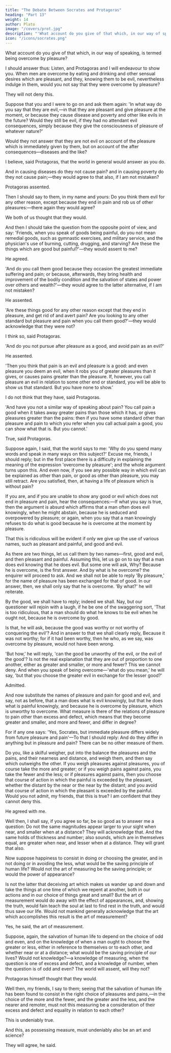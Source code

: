```yaml
---
title: "The Debate Between Socrates and Protagoras"
heading: "Part 13"
weight: 14
author: Plato
image: "/covers/prot.jpg"
description: "'What account do you give of that which, in our way of speaking, is termed being overcome by pleasure?'"
icon: "/icons/socrates.png"
---
```




What account do you give of that which, in our way of speaking, is termed being overcome by pleasure? 

I should answer thus: Listen, and Protagoras and I will endeavour to show you. When men are overcome by eating and drinking and other sensual desires which are pleasant, and they, knowing them to be evil, nevertheless indulge in them, would you not say that they were overcome by pleasure? 

They will not deny this. 

Suppose that you and I were to go on and ask them again: 'In what way do you say that they are evil,—in that they are pleasant and give pleasure at the moment, or because they cause disease and poverty and other like evils in the future? Would they still be evil, if they had no attendant evil consequences, simply because they give the consciousness of pleasure of whatever nature?'

Would they not answer that they are not evil on account of the pleasure which is immediately given by them, but on account of the after consequences—diseases and the like?

I believe, said Protagoras, that the world in general would answer as you do.

And in causing diseases do they not cause pain? and in causing poverty do they not cause pain;—they would agree to that also, if I am not mistaken?

Protagoras assented.

Then I should say to them, in my name and yours: Do you think them evil for any other reason, except because they end in pain and rob us of other pleasures:—there again they would agree?

We both of us thought that they would.

And then I should take the question from the opposite point of view, and say: 'Friends, when you speak of goods being painful, do you not mean remedial goods, such as gymnastic exercises, and military service, and the physician's use of burning, cutting, drugging, and starving? Are these the things which are good but painful?'—they would assent to me?

He agreed.

'And do you call them good because they occasion the greatest immediate suffering and pain; or because, afterwards, they bring health and improvement of the bodily condition and the salvation of states and power over others and wealth?'—they would agree to the latter alternative, if I am not mistaken?

He assented.

'Are these things good for any other reason except that they end in pleasure, and get rid of and avert pain? Are you looking to any other standard but pleasure and pain when you call them good?'—they would acknowledge that they were not?

I think so, said Protagoras.

'And do you not pursue after pleasure as a good, and avoid pain as an evil?'

He assented.

'Then you think that pain is an evil and pleasure is a good: and even pleasure you deem an evil, when it robs you of greater pleasures than it gives, or causes pains greater than the pleasure. If, however, you call pleasure an evil in relation to some other end or standard, you will be able to show us that standard. But you have none to show.'

I do not think that they have, said Protagoras.

'And have you not a similar way of speaking about pain? You call pain a good when it takes away greater pains than those which it has, or gives pleasures greater than the pains: then if you have some standard other than pleasure and pain to which you refer when you call actual pain a good, you can show what that is. But you cannot.'

True, said Protagoras.

Suppose again, I said, that the world says to me: 'Why do you spend many words and speak in many ways on this subject?' Excuse me, friends, I should reply; but in the first place there is a difficulty in explaining the meaning of the expression 'overcome by pleasure'; and the whole argument turns upon this. And even now, if you see any possible way in which evil can be explained as other than pain, or good as other than pleasure, you may still retract. Are you satisfied, then, at having a life of pleasure which is without pain?

If you are, and if you are unable to show any good or evil which does not end in pleasure and pain, hear the consequences:—If what you say is true, then the argument is absurd which affirms that a man often does evil knowingly, when he might abstain, because he is seduced and overpowered by pleasure; or again, when you say that a man knowingly refuses to do what is good because he is overcome at the moment by pleasure. 


That this is ridiculous will be evident if only we give up the use of various names, such as pleasant and painful, and good and evil.

As there are two things, let us call them by two names—first, good and evil, and then pleasant and painful. Assuming this, let us go on to say that a man does evil knowing that he does evil. But some one will ask, Why? Because he is overcome, is the first answer. And by what is he overcome? the enquirer will proceed to ask. And we shall not be able to reply 'By pleasure,' for the name of pleasure has been exchanged for that of good. In our answer, then, we shall only say that he is overcome. 'By what?' he will reiterate.

By the good, we shall have to reply; indeed we shall. Nay, but our questioner will rejoin with a laugh, if he be one of the swaggering sort, 'That is too ridiculous, that a man should do what he knows to be evil when he ought not, because he is overcome by good.

Is that, he will ask, because the good was worthy or not worthy of conquering the evil'? And in answer to that we shall clearly reply, Because it was not worthy; for if it had been worthy, then he who, as we say, was overcome by pleasure, would not have been wrong. 

'But how,' he will reply, 'can the good be unworthy of the evil, or the evil of the good'? Is not the real explanation that they are out of proportion to one another, either as greater and smaller, or more and fewer? This we cannot deny. And when you speak of being overcome—'what do you mean,' he will say, 'but that you choose the greater evil in exchange for the lesser good?' 

Admitted. 

And now substitute the names of pleasure and pain for good and evil, and say, not as before, that a man does what is evil knowingly, but that he does what is painful knowingly, and because he is overcome by pleasure, which is unworthy to overcome. What measure is there of the relations of pleasure to pain other than excess and defect, which means that they become greater and smaller, and more and fewer, and differ in degree?

For if any one says: 'Yes, Socrates, but immediate pleasure differs widely from future pleasure and pain'—To that I should reply: And do they differ in anything but in pleasure and pain? There can be no other measure of them.

Do you, like a skilful weigher, put into the balance the pleasures and the pains, and their nearness and distance, and weigh them, and then say which outweighs the other. If you weigh pleasures against pleasures, you of course take the more and greater; or if you weigh pains against pains, you take the fewer and the less; or if pleasures against pains, then you choose that course of action in which the painful is exceeded by the pleasant, whether the distant by the near or the near by the distant; and you avoid that course of action in which the pleasant is exceeded by the painful. Would you not admit, my friends, that this is true? I am confident that they cannot deny this.

He agreed with me.

Well then, I shall say, if you agree so far, be so good as to answer me a question: Do not the same magnitudes appear larger to your sight when near, and smaller when at a distance? They will acknowledge that. And the same holds of thickness and number; also sounds, which are in themselves equal, are greater when near, and lesser when at a distance. They will grant that also.

Now suppose happiness to consist in doing or choosing the greater, and in not doing or in avoiding the less, what would be the saving principle of human life? Would not the art of measuring be the saving principle; or would the power of appearance?

Is not the latter that deceiving art which makes us wander up and down and take the things at one time of which we repent at another, both in our actions and in our choice of things great and small? But the art of measurement would do away with the effect of appearances, and, showing the truth, would fain teach the soul at last to find rest in the truth, and would thus save our life. Would not mankind generally acknowledge that the art which accomplishes this result is the art of measurement?

Yes, he said, the art of measurement.

Suppose, again, the salvation of human life to depend on the choice of odd and even, and on the knowledge of when a man ought to choose the greater or less, either in reference to themselves or to each other, and whether near or at a distance; what would be the saving principle of our lives? Would not knowledge?—a knowledge of measuring, when the question is one of excess and defect, and a knowledge of number, when the question is of odd and even? The world will assent, will they not?

Protagoras himself thought that they would.

Well then, my friends, I say to them; seeing that the salvation of human life has been found to consist in the right choice of pleasures and pains,—in the choice of the more and the fewer, and the greater and the less, and the nearer and remoter, must not this measuring be a consideration of their excess and defect and equality in relation to each other?

This is undeniably true.

And this, as possessing measure, must undeniably also be an art and science?

They will agree, he said.
